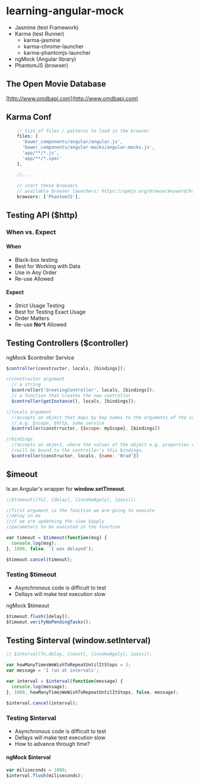 # learning-angular-mock

* Jasmine (test Framework)
* Karma (test Runner)
    - karma-jasmine
    - karma-chrome-launcher
    - karma-phantomjs-launcher
* ngMock (Angular library)
* PhantomJS (browser)

## The Open Movie Database
[http://www.omdbapi.com](http://www.omdbapi.com)

## Karma Conf

```javascript
    // list of files / patterns to load in the browser
    files: [
      'bower_components/angular/angular.js',
      'bower_components/angular-mocks/angular-mocks.js',
      'app/**/*.js',
      'app/**/*.spec'
    ],

    //...
    
    // start these browsers
    // available browser launchers: https://npmjs.org/browse/keyword/karma-launcher
    browsers: ['PhantomJS'],
```

## Testing API ($http)

### When vs. Expect

#### When

* Black-box testing
* Best for Working with Data
* Use in Any Order
* Re-use Allowed

#### Expect

* Strict Usage Testing
* Best for Testing Exact Usage
* Order Matters
* Re-use **No^t** Allowed

## Testing Controllers ($controller)

ngMock $controller Service 

```javascript
$controller(constructor, locals, [bindings]);

//constructor argument
  // a string
  $controller('GreetingController', locals, [bindings]);
  // a function that creates the new controller
  $controller(getInstance(), locals, [bindings]);

//locals argument
  //accepts an object that maps by key names to the arguments of the controller constructor function
  //.e.g. $scope, $http, some service
  $controller(constrructor, {$scope: myScope}, [bindings])

//bindings
  //accepts an object, where the values of the object e.g. properties or functions, 
  //will be bound to the controller's this bindings.
  $controller(constructor, locals, {name: 'Brad'})
```

## $imeout

Is an Angular's wrapper for **window.setTimeout**.

```javascript
//$timeout([fn], [delay], [invokeApply], [pass]);

//first argument is the function we are going to execute
//delay in ms
//if we are updateing the view $apply
//parameters to be executed in the function

var timeout = $timeout(function(msg) {
  console.log(msg);
}, 1000, false, 'I was delayed');

$timeout.cancel(timeout);
```

### Testing $timeout

- Asynchronous code is difficult to test
- Dellays will make test execution slow

ngMock $timeout

```javascript
$timeout.flush([delay]);
$timoeut.verifyNoPendingTasks();
```

## Testing $interval (window.setInterval)

```javascript
// $interval(fn,delay, [count], [invokeApply], [pass]);

var howManyTimesWeWishToRepeatUntilItStops = 3;
var message = 'I run at intervals';

var interval = $interval(function(message) {
  console.log(message);
}, 1000, howManyTimesWeWishToRepeatUntilItStops, false, message);

$interval.cancel(interval);
```

### Testing $interval

- Asynchronous code is difficult to test
- Dellays will make test execution slow
- How to advance through time?

#### ngMock $interval

```javascript
var miliseconds = 1000;
$interval.flush(miliseconds);
```